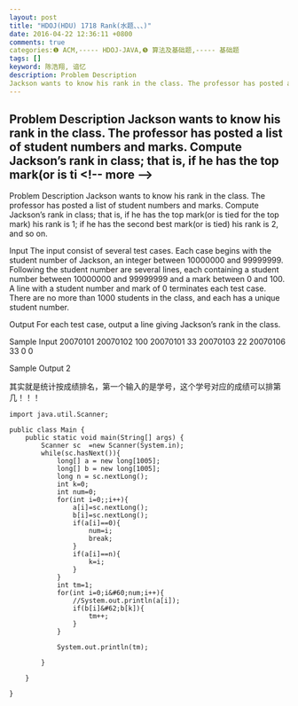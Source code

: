 ```yaml
---
layout: post
title: "HDOJ(HDU) 1718 Rank(水题、、、)"
date: 2016-04-22 12:36:11 +0800
comments: true
categories:❶ ACM,----- HDOJ-JAVA,❺ 算法及基础题,----- 基础题
tags: []
keyword: 陈浩翔, 谙忆
description: Problem Description 
Jackson wants to know his rank in the class. The professor has posted a list of student numbers and marks. Compute Jackson’s rank in class; that is, if he has the top mark(or is ti 
---
```



Problem Description 
Jackson wants to know his rank in the class. The professor has posted a list of student numbers and marks. Compute Jackson’s rank in class; that is, if he has the top mark(or is ti
&#60;!-- more --&#62;
----------

Problem Description
Jackson wants to know his rank in the class. The professor has posted a list of student numbers and marks. Compute Jackson’s rank in class; that is, if he has the top mark(or is tied for the top mark) his rank is 1; if he has the second best mark(or is tied) his rank is 2, and so on.

 

Input
The input consist of several test cases. Each case begins with the student number of Jackson, an integer between 10000000 and 99999999. Following the student number are several lines, each containing a student number between 10000000 and 99999999 and a mark between 0 and 100. A line with a student number and mark of 0 terminates each test case. There are no more than 1000 students in the class, and each has a unique student number.

 

Output
For each test case, output a line giving Jackson’s rank in the class.
 

Sample Input
20070101
20070102 100
20070101 33
20070103 22
20070106 33
0 0
 

Sample Output
2


其实就是统计按成绩排名，第一个输入的是学号，这个学号对应的成绩可以排第几！！！


```
import java.util.Scanner;

public class Main {
	public static void main(String[] args) {
		Scanner sc  =new Scanner(System.in);
		while(sc.hasNext()){
			long[] a = new long[1005];
			long[] b = new long[1005];
			long n = sc.nextLong();
			int k=0;
			int num=0;
			for(int i=0;;i++){
				a[i]=sc.nextLong();
				b[i]=sc.nextLong();
				if(a[i]==0){
					num=i;
					break;
				}
				if(a[i]==n){
					k=i;
				}
			}
			int tm=1;
			for(int i=0;i&#60;num;i++){
				//System.out.println(a[i]);
				if(b[i]&#62;b[k]){
					tm++;
				}
			}
			
			System.out.println(tm);
			
		}
		
	}

}

```